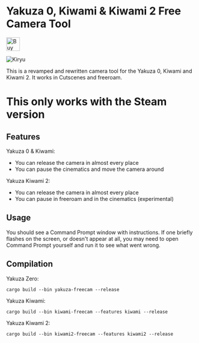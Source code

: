 # Yakuza 0, Kiwami & Kiwami 2 Free Camera Tool
<a href='https://ko-fi.com/U7U81LC5Q' target='_blank'><img height='36' style='border:0px;height:36px;' src='https://cdn.ko-fi.com/cdn/kofi3.png?v=2' border='0' alt='Buy Me a Coffee at ko-fi.com' /></a>

![Kiryu](https://i.imgur.com/s9Od0q4.jpg)

This is a revamped and rewritten camera tool for the Yakuza 0, Kiwami and Kiwami 2. It works in Cutscenes and freeroam.

# This only works with the Steam version

## Features
Yakuza 0 & Kiwami:
- You can release the camera in almost every place
- You can pause the cinematics and move the camera around

Yakuza Kiwami 2:
- You can release the camera in almost every place
- You can pause in freeroam and in the cinematics (experimental)

## Usage

You should see a Command Prompt window with instructions. If one briefly flashes on the screen, or doesn't appear at all, you may need to open Command Prompt yourself and run it to see what went wrong.

## Compilation
Yakuza Zero:

```
cargo build --bin yakuza-freecam --release
```

Yakuza Kiwami:

```
cargo build --bin kiwami-freecam --features kiwami --release
```

Yakuza Kiwami 2:

```
cargo build --bin kiwami2-freecam --features kiwami2 --release
```


